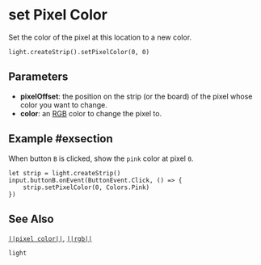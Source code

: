 # set Pixel Color

Set the color of the pixel at this location to a new color.

```sig
light.createStrip().setPixelColor(0, 0)

```

## Parameters

* **pixelOffset**: the position on the strip (or the board) of the pixel whose
color you want to change.
* **color**: an [RGB](/reference/light/rgb#rgbdesc) color to change the pixel to.

## Example #exsection

When button ``B`` is clicked, show the ``pink`` color at pixel ``0``.

```blocks
let strip = light.createStrip()
input.buttonB.onEvent(ButtonEvent.Click, () => {
    strip.setPixelColor(0, Colors.Pink)
})
```

## See Also
[``||pixel color||``](/reference/light/neopixelstrip/pixel-color), [``||rgb||``](/reference/light/rgb)

```package
light
```
